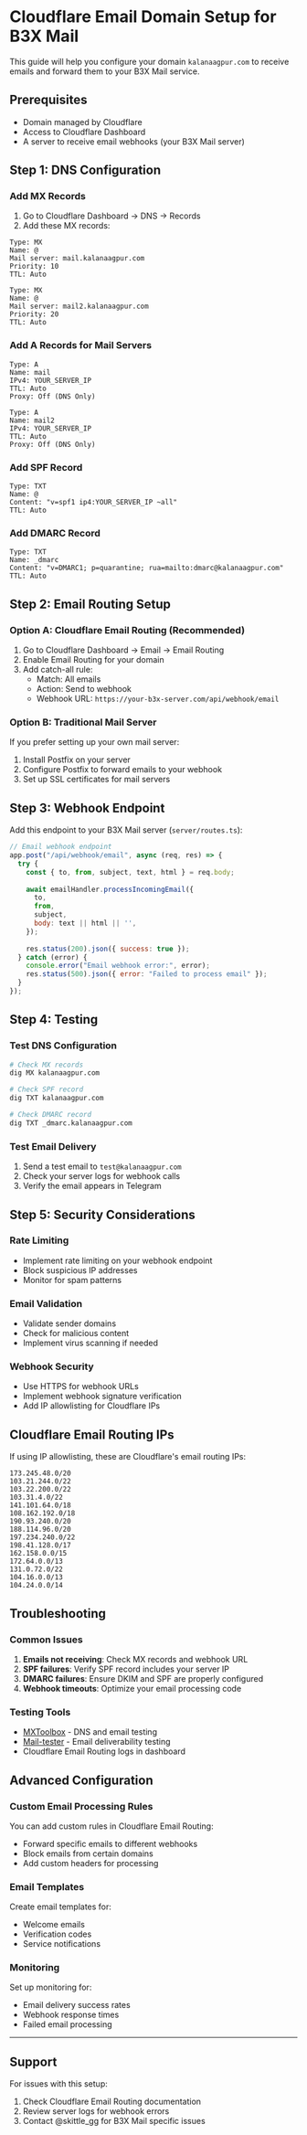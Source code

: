 # Cloudflare Email Domain Setup for B3X Mail

This guide will help you configure your domain `kalanaagpur.com` to receive emails and forward them to your B3X Mail service.

## Prerequisites
- Domain managed by Cloudflare
- Access to Cloudflare Dashboard
- A server to receive email webhooks (your B3X Mail server)

## Step 1: DNS Configuration

### Add MX Records
1. Go to Cloudflare Dashboard → DNS → Records
2. Add these MX records:

```
Type: MX
Name: @
Mail server: mail.kalanaagpur.com
Priority: 10
TTL: Auto
```

```
Type: MX  
Name: @
Mail server: mail2.kalanaagpur.com
Priority: 20
TTL: Auto
```

### Add A Records for Mail Servers
```
Type: A
Name: mail
IPv4: YOUR_SERVER_IP
TTL: Auto
Proxy: Off (DNS Only)
```

```
Type: A
Name: mail2  
IPv4: YOUR_SERVER_IP
TTL: Auto
Proxy: Off (DNS Only)
```

### Add SPF Record
```
Type: TXT
Name: @
Content: "v=spf1 ip4:YOUR_SERVER_IP ~all"
TTL: Auto
```

### Add DMARC Record
```
Type: TXT
Name: _dmarc
Content: "v=DMARC1; p=quarantine; rua=mailto:dmarc@kalanaagpur.com"
TTL: Auto
```

## Step 2: Email Routing Setup

### Option A: Cloudflare Email Routing (Recommended)
1. Go to Cloudflare Dashboard → Email → Email Routing
2. Enable Email Routing for your domain
3. Add catch-all rule:
   - Match: All emails
   - Action: Send to webhook
   - Webhook URL: `https://your-b3x-server.com/api/webhook/email`

### Option B: Traditional Mail Server
If you prefer setting up your own mail server:

1. Install Postfix on your server
2. Configure Postfix to forward emails to your webhook
3. Set up SSL certificates for mail servers

## Step 3: Webhook Endpoint

Add this endpoint to your B3X Mail server (`server/routes.ts`):

```javascript
// Email webhook endpoint
app.post("/api/webhook/email", async (req, res) => {
  try {
    const { to, from, subject, text, html } = req.body;
    
    await emailHandler.processIncomingEmail({
      to,
      from,
      subject,
      body: text || html || '',
    });
    
    res.status(200).json({ success: true });
  } catch (error) {
    console.error("Email webhook error:", error);
    res.status(500).json({ error: "Failed to process email" });
  }
});
```

## Step 4: Testing

### Test DNS Configuration
```bash
# Check MX records
dig MX kalanaagpur.com

# Check SPF record  
dig TXT kalanaagpur.com

# Check DMARC record
dig TXT _dmarc.kalanaagpur.com
```

### Test Email Delivery
1. Send a test email to `test@kalanaagpur.com`
2. Check your server logs for webhook calls
3. Verify the email appears in Telegram

## Step 5: Security Considerations

### Rate Limiting
- Implement rate limiting on your webhook endpoint
- Block suspicious IP addresses
- Monitor for spam patterns

### Email Validation
- Validate sender domains
- Check for malicious content
- Implement virus scanning if needed

### Webhook Security
- Use HTTPS for webhook URLs
- Implement webhook signature verification
- Add IP allowlisting for Cloudflare IPs

## Cloudflare Email Routing IPs
If using IP allowlisting, these are Cloudflare's email routing IPs:
```
173.245.48.0/20
103.21.244.0/22
103.22.200.0/22
103.31.4.0/22
141.101.64.0/18
108.162.192.0/18
190.93.240.0/20
188.114.96.0/20
197.234.240.0/22
198.41.128.0/17
162.158.0.0/15
172.64.0.0/13
131.0.72.0/22
104.16.0.0/13
104.24.0.0/14
```

## Troubleshooting

### Common Issues
1. **Emails not receiving**: Check MX records and webhook URL
2. **SPF failures**: Verify SPF record includes your server IP
3. **DMARC failures**: Ensure DKIM and SPF are properly configured
4. **Webhook timeouts**: Optimize your email processing code

### Testing Tools
- [MXToolbox](https://mxtoolbox.com/) - DNS and email testing
- [Mail-tester](https://www.mail-tester.com/) - Email deliverability testing
- Cloudflare Email Routing logs in dashboard

## Advanced Configuration

### Custom Email Processing Rules
You can add custom rules in Cloudflare Email Routing:
- Forward specific emails to different webhooks
- Block emails from certain domains
- Add custom headers for processing

### Email Templates
Create email templates for:
- Welcome emails
- Verification codes
- Service notifications

### Monitoring
Set up monitoring for:
- Email delivery success rates
- Webhook response times
- Failed email processing

---

## Support
For issues with this setup:
1. Check Cloudflare Email Routing documentation
2. Review server logs for webhook errors
3. Contact @skittle_gg for B3X Mail specific issues